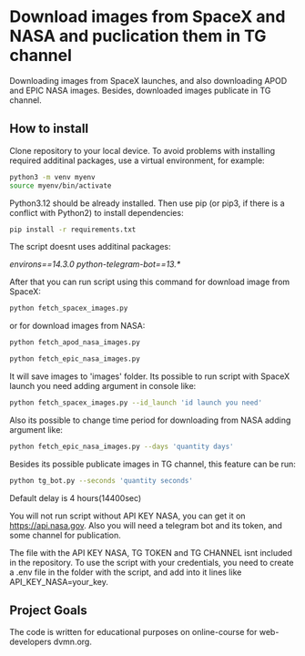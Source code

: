 # Download images from SpaceX and NASA and puclication them in TG channel

Downloading images from SpaceX launches, and also downloading APOD and EPIC NASA images.
Besides, downloaded images publicate in TG channel.


## How to install

Clone repository to your local device. To avoid problems with installing required additinal packages, use a virtual environment, for example:
```bash
python3 -m venv myenv
source myenv/bin/activate
```

Python3.12 should be already installed. Then use pip (or pip3, if there is a conflict with Python2) to install dependencies:

```bash
pip install -r requirements.txt
```

The script doesnt uses additinal packages:

_environs==14.3.0_
_python-telegram-bot==13.*_


After that you can run script using this command for download image from SpaceX:


```bash
python fetch_spacex_images.py
```
or for download images from NASA:


```bash
python fetch_apod_nasa_images.py
```


```bash
python fetch_epic_nasa_images.py
```

It will save images to 'images' folder.
Its possible to run script with SpaceX launch you need adding argument in console like:

```bash
python fetch_spacex_images.py --id_launch 'id launch you need'
```

Also its possible to change time period for downloading from NASA adding argument like:


```bash
python fetch_epic_nasa_images.py --days 'quantity days'
```

Besides its possible publicate images in TG channel, this feature can be run:

```bash
python tg_bot.py --seconds 'quantity seconds'
```

Default delay is 4 hours(14400sec)

You will not run script without API KEY NASA, you can get it on https://api.nasa.gov.
Also you will need  a telegram bot and its token, and some channel for publication.

The file with the API KEY NASA, TG TOKEN and TG CHANNEL isnt included in the repository. To use the script with your credentials, 
you need to create a .env file in the folder with the script, and add into it lines like API_KEY_NASA=your_key.

## Project Goals

The code is written for educational purposes on online-course for web-developers dvmn.org.
